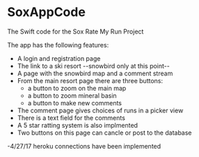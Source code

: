 # SoxAppCode
The Swift code for the Sox Rate My Run Project

The app has the following features:
- A login and registration page
- The link to a ski resort --snowbird only at this point--
- A page with the snowbird map and a comment stream
- From the main resort page there are three buttons:
  - a button to zoom on the main map
  - a button to zoom mineral basin
  - a button to make new comments
- The comment page gives choices of runs in a picker view
- There is a text field for the comments
- A 5 star ratting system is also implmented
- Two buttons on this page can cancle or post to the database

-4/27/17 heroku connections have been implemented
